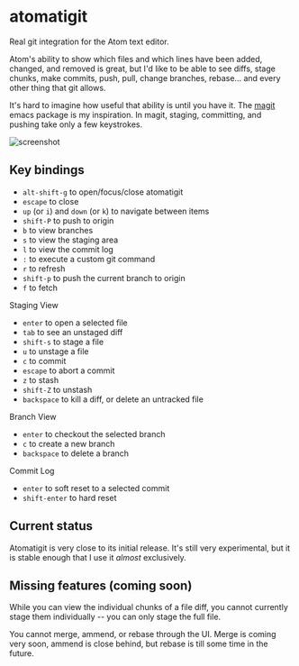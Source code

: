 # atomatigit

Real git integration for the Atom text editor.

Atom's ability to show which files and which lines have been added, changed, and
removed is great, but I'd like to be able to see diffs, stage chunks, make
commits, push, pull, change branches, rebase... and every other thing that git
allows.

It's hard to imagine how useful that ability is until you have it. The
[magit](http://magit.github.io/index.html) emacs package is my inspiration. In
magit, staging, committing, and pushing take only a few keystrokes.

![screenshot](http://i.imgur.com/U5WJzE8.png)

## Key bindings

- `alt-shift-g` to open/focus/close atomatigit
- `escape` to close
- `up` (or `i`) and `down` (or `k`) to navigate between items
- `shift-P` to push to origin
- `b` to view branches
- `s` to view the staging area
- `l` to view the commit log
- `:` to execute a custom git command
- `r` to refresh
- `shift-p` to push the current branch to origin
- `f` to fetch

Staging View
- `enter` to open a selected file
- `tab` to see an unstaged diff
- `shift-s` to stage a file
- `u` to unstage a file
- `c` to commit
- `escape` to abort a commit
- `z` to stash
- `shift-Z` to unstash
- `backspace` to kill a diff, or delete an untracked file

Branch View
- `enter` to checkout the selected branch
- `c` to create a new branch
- `backspace` to delete a branch

Commit Log
- `enter` to soft reset to a selected commit
- `shift-enter` to hard reset


## Current status

Atomatigit is very close to its initial release. It's still very experimental,
but it is stable enough that I use it *almost* exclusively.

## Missing features (coming soon)

While you can view the individual chunks of a file diff, you cannot currently
stage them individually -- you can only stage the full file.

You cannot merge, ammend, or rebase through the UI. Merge is coming very soon,
ammend is close behind, but rebase is till some time in the future.
